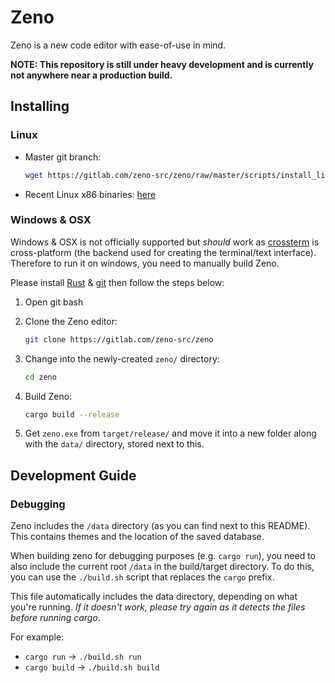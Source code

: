 # Zeno

Zeno is a new code editor with ease-of-use in mind.

**NOTE: This repository is still under heavy development and is currently not anywhere near a production build.**

## Installing

### Linux

- Master git branch:

  ```bash
  wget https://gitlab.com/zeno-src/zeno/raw/master/scripts/install_linux.sh && sh -e ./install_linux.sh
  ```

- Recent Linux x86 binaries: [here](https://gitlab.com/zeno-src/zeno/pipelines?scope=branches&page=1/)

### Windows & OSX

Windows & OSX is not officially supported but *should* work as [crossterm]() is cross-platform (the backend used for creating the terminal/text interface). Therefore to run it on windows, you need to manually build Zeno.

Please install [Rust](https://www.rust-lang.org/tools/install) & [git](https://git-scm.com/download/win) then follow the steps below:

1. Open git bash
2. Clone the Zeno editor:

   ```bash
   git clone https://gitlab.com/zeno-src/zeno
   ```

3. Change into the newly-created `zeno/` directory:

   ```bash
   cd zeno
   ```

4. Build Zeno:

   ```bash
   cargo build --release
   ```

5. Get `zeno.exe` from `target/release/` and move it into a new folder along with the `data/` directory, stored next to this.

## Development Guide

### Debugging

Zeno includes the `/data` directory (as you can find next to this README). This contains themes and the location of the saved database.

When building zeno for debugging purposes (e.g. `cargo run`), you need to also include the current root `/data` in the build/target directory. To do this, you can use the `./build.sh` script that replaces the `cargo` prefix.

This file automatically includes the data directory, depending on what you're running. *If it doesn't work, please try again as it detects the files before running cargo*.

For example:

- `cargo run` -> `./build.sh run`
- `cargo build` -> `./build.sh build`
